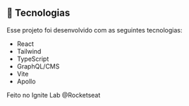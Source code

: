 ## 🚀 Tecnologias

Esse projeto foi desenvolvido com as seguintes tecnologias:

- React
- Tailwind
- TypeScript
- GraphQL/CMS
- Vite
- Apollo

Feito no Ignite Lab @Rocketseat
